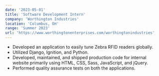 ```yaml
---
date: '2023-05-01'
title: 'Software Development Intern'
company: 'Worthington Industries'
location: 'Columbus, OH'
range: 'Summer 2023'
url: 'https://www.worthingtonenterprises.com/worthingtonindustries'
---
```


- Developed an application to easily tune Zebra RFID readers globally.
- Utilized Django, Ignition, and Python.
- Developed, maintained, and shipped production code for internal website primarily using HTML, CSS, Sass, JavaScript, and jQuery.
- Performed quality assurance tests on both the applications.
